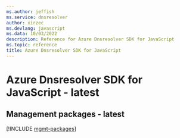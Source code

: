 ```yaml
---
ms.author: jeffish
ms.service: dnsresolver
author: xirzec
ms.devlang: javascript
ms.data: 10/03/2022
description: Reference for Azure Dnsresolver SDK for JavaScript
ms.topic: reference
title: Azure Dnsresolver SDK for JavaScript
---
```

# Azure Dnsresolver SDK for JavaScript - latest

## Management packages - latest
[!INCLUDE [mgmt-packages](dnsresolver-mgmt-index.md)]